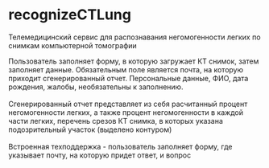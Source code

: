 # recognizeCTLung

Телемедицинский сервис для распознавания негомогенности легких по снимкам компьютерной томографии

Пользователь заполняет форму, в которую загружает КТ снимок, затем заполняет данные. Обязательным поле является почта, на которую приходит сгенерированный отчет.
Персональные данные, ФИО, дата рождения, жалобы, необязательны к заполнению. 
<br/><br/>
Сгенерированный отчет представляет из себя расчитанный процент негомогенности легких, а также процент негомогенности в каждой части легких, перечень срезов КТ снимка,
в которых указана подозрительный участок (выделено контуром)
<br/><br/>
Встроенная техподдержка - пользователь заполняет форму, где указывает почту, на которую придет ответ, и вопрос

